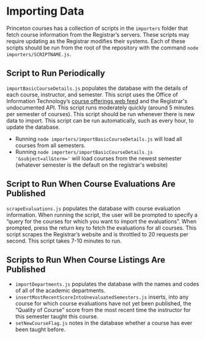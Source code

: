 # Importing Data
Princeton courses has a collection of scripts in the `importers` folder that fetch course information from the Registrar’s servers. These scripts may require updating as the Registrar modifies their systems. Each of these scripts should be run from the root of the repository with the command `node importers/SCRIPTNAME.js`.

## Script to Run Periodically
`importBasicCourseDetails.js` populates the database with the details of each course, instructor, and semester. This script uses the Office of Information Technology’s [course offerings web feed](https://webfeeds.princeton.edu/#feed,19) and the Registrar's undocumented API. This script runs moderately quickly (around 5 minutes per semester of courses). This script should be run whenever there is new data to import. This script can be run automatically, such as every hour, to update the database.

* Running `node importers/importBasicCourseDetails.js` will load all courses from all semesters.
* Running `node importers/importBasicCourseDetails.js '&subject=all&term='` will load courses from the newest semester (whatever semester is the default on the registrar's website)

## Script to Run When Course Evaluations Are Published
`scrapeEvaluations.js` populates the database with course evaluation information. When running the script, the user will be prompted to specify a “query for the courses for which you want to import the evaluations”. When prompted, press the return key to fetch the evaluations for all courses. This script scrapes the Registrar’s website and is throttled to 20 requests per second. This script takes 7-10 minutes to run.

## Scripts to Run When Course Listings Are Published
* `importDepartments.js` populates the database with the names and codes of all of the academic departments.
* `insertMostRecentScoreIntoUnevaluatedSemesters.js` inserts, into any course for which course evaluations have not yet been published, the “Quality of Course” score from the most recent time the instructor for this semester taught this course.
* `setNewCourseFlag.js` notes in the database whether a course has ever been taught before.
